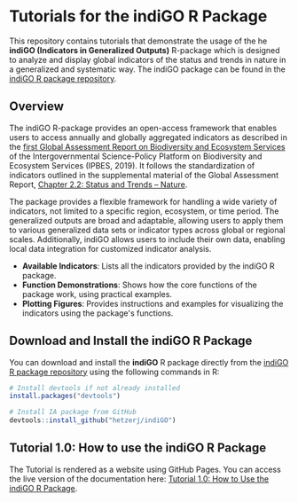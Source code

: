# Tutorials for the indiGO R Package

This repository contains tutorials that demonstrate the usage of the he **indiGO (Indicators in Generalized Outputs)** R-package which is designed to analyze and display global indicators of the status and trends in nature in a generalized and systematic way. The indiGO package can be found in the [indiGO R package repository](https://github.com/hetzerj/indiGO).

## Overview

The indiGO R-package provides an open-access framework that enables users to access annually and globally aggregated indicators as described in the [first Global Assessment Report on Biodiversity and Ecosystem Services](https://doi.org/10.5281/zenodo.3831673) of the Intergovernmental Science-Policy Platform on Biodiversity and Ecosystem Services (IPBES, 2019). It follows the standardization of indicators outlined in the supplemental material of the Global Assessment Report, [Chapter 2.2: Status and Trends – Nature](https://doi.org/10.5281/zenodo.3832005).

The package provides a flexible framework for handling a wide variety of indicators, not limited to a specific region, ecosystem, or time period. The generalized outputs are broad and adaptable, allowing users to apply them to various generalized data sets or indicator types across global or regional scales. Additionally, indiGO allows users to include their own data, enabling local data integration for customized indicator analysis.

-   **Available Indicators**: Lists all the indicators provided by the indiGO R package.
-   **Function Demonstrations**: Shows how the core functions of the package work, using practical examples.
-   **Plotting Figures**: Provides instructions and examples for visualizing the indicators using the package's functions.

## Download and Install the indiGO R Package

You can download and install the **indiGO** R package directly from the [indiGO R package repository](https://github.com/hetzerj/indiGO) using the following commands in R:

``` r
# Install devtools if not already installed
install.packages("devtools")

# Install IA package from GitHub
devtools::install_github("hetzerj/indiGO")
```

## Tutorial 1.0: How to use the indiGO R Package

The Tutorial is rendered as a website using GitHub Pages. You can access the live version of the documentation here: [Tutorial 1.0: How to Use the indiGO R Package](https://hetzerj.github.io/indiGO_Tutorial1.0/).
